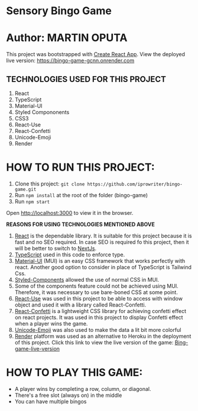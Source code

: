# Sensory Bingo Game

# Author: MARTIN OPUTA

This project was bootstrapped with [Create React App](https://github.com/facebook/create-react-app).
View the deployed live version: https://bingo-game-gcnn.onrender.com

## TECHNOLOGIES USED FOR THIS PROJECT

1. React
2. TypeScript
3. Material-UI
4. Styled Compononents
5. CSS3
6. React-Use
7. React-Confetti
8. Unicode-Emoji
9. Render

# HOW TO RUN THIS PROJECT:
1. Clone this project: `git clone https://github.com/iprowriter/bingo-game.git`
2. Run `npm install` at the root of the folder (bingo-game)
3. Run `npm start`

Open [http://localhost:3000](http://localhost:3000) to view it in the browser.


**REASONS FOR USING TECHNOLOGIES MENTIONED ABOVE**
1. [React](https://reactjs.org/) is the dependable library. It is suitable for this project because it is fast and no SEO required. 
In case SEO is required fo this project, then it will be better to switch to [NextJs](https://nextjs.org/).
2. [TypeScript](https://www.typescriptlang.org/) used in this code to enforce type.
3. [Material-UI](https://mui.com/) (MUI) is an easy CSS framework that works perfectly with react. 
Another good option to consider in place of TypeScript is Tailwind Css.
4. [Styled-Components](https://styled-components.com/) allowed the use of normal CSS  in MUI.
5. Some of the components feature could not be achieved using MUI. Therefore, it was necessary to use bare-boned CSS at some point.
6. [React-Use](https://www.npmjs.com/package/react-use) was used in this project to be able to access with window object and used it with a library called React-Confetti.
7. [React-Confetti](https://www.npmjs.com/package/react-confetti) is a lightweight CSS library for achieving confetti effect on react projects. It was used in this project to display Confetti effect when a player wins the game.
8. [Unicode-Emoji](https://unicode.org/emoji/charts/full-emoji-list.html) was also used to make the data a lit bit more colorful 
9. [Render](render.com) platform was used as an alternative to Heroku in the deployment of this project. Click this link to view the live version of the game: [Bing-game-live-version](https://bingo-game-gcnn.onrender.com)

# HOW TO PLAY THIS GAME:
- A player wins by completing a row, column, or diagonal.
- There's a free slot (always on) in the middle
- You can have multiple bingos